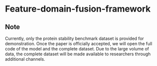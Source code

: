 # Feature-domain-fusion-framework
## Note
Currently, only the protein stability benchmark dataset is provided for demonstration. Once the paper is officially accepted, we will open the full code of the model and the complete dataset. Due to the large volume of data, the complete dataset will be made available to researchers through additional channels.
